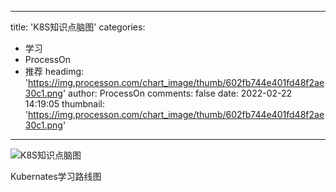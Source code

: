 
---
title: 'K8S知识点脑图'
categories: 
 - 学习
 - ProcessOn
 - 推荐
headimg: 'https://img.processon.com/chart_image/thumb/602fb744e401fd48f2ae30c1.png'
author: ProcessOn
comments: false
date: 2022-02-22 14:19:05
thumbnail: 'https://img.processon.com/chart_image/thumb/602fb744e401fd48f2ae30c1.png'
---

<div>   
<img class="thumb" alt="K8S知识点脑图" src="https://img.processon.com/chart_image/thumb/602fb744e401fd48f2ae30c1.png" referrerpolicy="no-referrer">
<p>Kubernates学习路线图</p>  
</div>
            